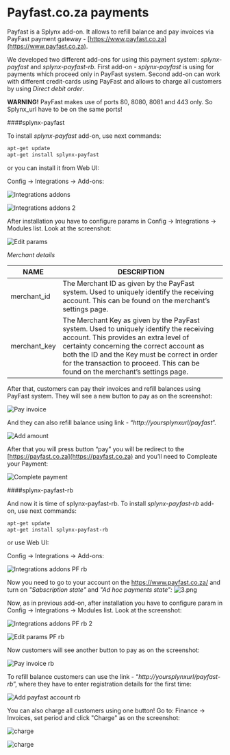 Payfast.co.za payments
======================

Payfast is a Splynx add-on. It allows to refill balance and pay invoices via PayFast payment gateway - [https://www.payfast.co.za](https://www.payfast.co.za).

We developed two different add-ons for using this payment system: *splynx-payfast* and *splynx-payfast-rb*. First add-on - *splynx-payfast* is using for payments which proceed only in PayFast system. Second add-on can work with different credit-cards using PayFast and allows to charge all customers by using *Direct debit order*.

**WARNING!** PayFast makes use of ports 80, 8080, 8081 and 443 only. So Splynx_url have to be on the same ports!

####splynx-payfast

To install *splynx-payfast* add-on, use next commands:

```bash
apt-get update
apt-get install splynx-payfast
```
or you can install it from Web UI:

Config → Integrations → Add-ons:

![Integrations addons](addons_list.png)

![Integrations addons 2](install.png)

After installation you have to configure params in Config → Integrations → Modules list. Look at the screenshot:

![Edit params](params.png)

*Merchant details*

NAME | DESCRIPTION
------------ | -------------
merchant_id | The Merchant ID as given by the PayFast system. Used to uniquely identify the receiving account. This can be found on the merchant’s settings page.
merchant_key | The Merchant Key as given by the PayFast system. Used to uniquely identify the receiving account. This provides an extra level of certainty concerning the correct account as both the ID and the Key must be correct in order for the transaction to proceed. This can be found on the merchant’s settings page.

After that, customers can pay their invoices and refill balances using PayFast system. They will see a new button to pay as on the screenshot:

![Pay invoice](pay_invoice.png)

And they can also refill balance using link - “*http://yoursplynxurl/payfast*”.

![Add amount](add_amount.png)

After that you will press button “pay” you will be redirect to the [https://payfast.co.za](https://payfast.co.za) and you’ll need to Compleate your Payment:

![Complete payment](complete_payment.png)


####splynx-payfast-rb

And now it is time of splynx-payfast-rb. To install *splynx-payfast-rb* add-on, use next commands:

```bash
apt-get update
apt-get install splynx-payfast-rb
```
or use Web UI:

Config → Integrations → Add-ons:

![Integrations addons PF rb](addons_list_rb.png)

Now you need to go to your account on the https://www.payfast.co.za/ and turn on *"Sabscription state"* and *"Ad hoc payments state":*
![3.png](3.png)

Now, as in previous add-on, after installation you have to configure param in Config → Integrations → Modules list. Look at the screenshot:

![Integrations addons PF rb 2](params_rb.png)

![Edit params PF rb](params_rb_2.png)

Now customers will see another button to pay as on the screenshot:

![Pay invoice rb](pay_invoice_rb.png)

To refill balance customers can use the link - “*http://yoursplynxurl/payfast-rb*”, where they have to enter registration details for the first time:

![Add payfast account rb](add_payfast_account.png)

You can also charge all customers using one button! Go to: Finance → Invoices, set period and click "Charge" as on the screenshot:

![charge](1.1.png)

![charge](2.png)

